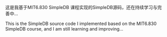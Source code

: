 这是我基于MIT6.830 SimpleDB 课程实现的SimpleDB源码，还在持续学习与完善中...

This is the SimpleDB source code I implemented based on the MIT6.830 SimpleDB course, and I am still learning and improving...
